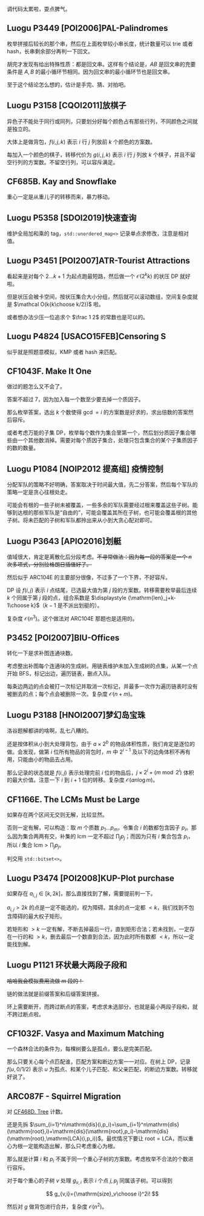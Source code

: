 调代码太累啦，耍点脾气。

## Luogu P3449 [POI2006]PAL-Palindromes

枚举拼接后较长的那个串，然后在上面枚举较小串长度，统计数量可以 trie 或者 hash，长串剩余部分再判一下回文。

胡完才发现有给出特殊性质：都是回文串。这样有个结论是，$AB$ 是回文串的充要条件是 $A,B$ 的最小循环节相同。因为回文串的最小循环节也是回文串。

至于这个结论怎么想的，估计是手完、猜、对拍吧。

## Luogu P3158 [CQOI2011]放棋子

异色子不能处于同行或同列，只要划分好每个颜色占有那些行列，不同颜色之间就是独立的。

大体上是做背包，$f(i,j,k)$ 表示 $i$ 行 $j$ 列放前 $k$ 个颜色的方案数。

每加入一个颜色的棋子，转移代价为 $g(i,j,k)$ 表示 $i$ 行 $j$ 列放 $k$ 个棋子，并且不留空行列的方案数。不留空行列，可以容斥满足。

## CF685B. Kay and Snowflake

重心一定是从重儿子的转移而来，暴力移动。

## Luogu P5358 [SDOI2019]快速查询

维护全局加和乘的 tag，`std::unordered_map<>` 记录单点求修改，注意是相对值。

## Luogu P3451 [POI2007]ATR-Tourist Attractions

看起来是对每个 $2\dots k+1$ 为起点跑最短路，然后做一个 $\mathcal O(2^kk)$ 的状压 DP 就好啦。

但是状压会被卡空间，按状压集合大小分组，然后就可以滚动数组，空间复杂度就是 $\mathcal O(k{k\choose k/2})$ 啦。

或者想办法少压一位追求个 $\frac 1 2$ 的常数也是可以的。

## Luogu P4824 [USACO15FEB]Censoring S

似乎就是照题意模拟，KMP 或者 hash 来匹配。

## CF1043F. Make It One

做过的题怎么又不会了。

答案不超过 $7$，因为加入每一个数至少要去掉一个质因子。

那么枚举答案，选出 $k$ 个数使得 $\gcd=i$ 的方案数是好求的，求出倍数的答案然后容斥。

或者考虑万能的子集 DP，枚举每个数作为集合里第一个，然后划分质因子集合哪些由一个其他数消掉。需要对每个质因子集合，处理只包含集合的某个子集质因子的数的数量。

## Luogu P1084 [NOIP2012 提高组] 疫情控制

分配军队的策略不好明确，答案取决于时间最大值，先二分答案，然后每个军队的策略一定是贪心往根处走。

可能会有根的一些子树未被覆盖，一些多余的军队需要经过根来覆盖这些子树。能够到达根的那些军队是“自由的”，可能会覆盖其所在子树，也可能会覆盖根的其他子树。将未匹配的子树和军队都拎出来从小到大贪心配对即可。

## Luogu P3643 [APIO2016]划艇

值域很大，肯定是离散化后分段考虑。~~不寻常做法：因为每一段的答案是一个 $n$ 次多项式，分别拉格朗日插值好了。~~

然后似乎 ARC104E 的主要部分很像，不过多了一个下界，不好容斥。

DP 设 $f(i,j)$ 表示 $i$ 点结尾，已选最大值为第 $j$ 段的方案数。转移需要枚举最后连续 $k$ 个同属于第 $j$ 段的点，组合系数是 $\displaystyle {\mathrm{len}_j+k-1\choose k}$（$k-1$ 是不派出划艇的）。

复杂度 $\mathcal O(n^3)$。这个做法对 ARC104E 那题也是适用的。

## P3452 [POI2007]BIU-Offices

转化一下是求补图连通块数。

考虑整出补图每个连通块的生成树。用链表维护未加入生成树的点集，从某一个点开始 BFS，标记出边，遍历链表，删点入队。

每条边两边的点会被打一次标记并取消一次标记，并最多一次作为遍历链表时没有被删去的点；每个点会被删除一次。复杂度 $\mathcal O(n+m)$。

## Luogu P3188 [HNOI2007]梦幻岛宝珠

洛谷题解都讲的啥啊，乱七八糟的。

还是按体积从小到大处理背包，由于 $a\times 2^b$ 的物品体积性质，我们肯定是逐位的做。会发现，做第 $i$ 位所有物品的背包时，$m$ 中 $2^{i-1}$ 及以下的边角体积不再有用，只能由小的物品去占用。

那么记录的状态就是 $f(i,j)$ 表示处理完前 $i$ 位的物品后，$j\times 2^i+(m\bmod 2^i)$ 体积的最大价值。注意一下 $i$ 到 $i+1$ 位的转移。复杂度 $\mathcal O(an\log m)$。

## CF1166E. The LCMs Must be Large

如果存在两个区间无交则无解，比较显然。

否则一定有解，可以构造：取 $m$ 个质数 $p_1\dots p_m$，令集合 $i$ 的数都包含因子 $p_i$。那么因为集合两两有交，补集的 $\mathrm{lcm}$ 一定不超过 $\prod_jp_j$；而因为只有 $i$ 集合包含 $p_i$，所以 $i$ 集合 $\mathrm{lcm}>\prod_jp_j$。

判交用 $\texttt{std::bitset<>}$。

## Luogu P3474 [POI2008]KUP-Plot purchase

如果存在 $a_{i,j}\in [k,2k]$，那么直接找到了解，需要提前判一下。

$a_{i,j} > 2k$ 的点是一定不能选的，视为障碍。其余的点一定都 $< k$，我们找到不包含障碍的最大权子矩形。

若矩形和 $> k$ 一定有解，不断去掉最后一行，直到矩形合法；若未找到，一定存在一行的和 $> k$，删去最后一个数直到合法，因为此时所有数都 $< k$，所以一定能找到解。

## Luogu P1121 环状最大两段子段和

~~哈哈我会模拟费用流做 $m$ 段的！~~

链的做法就是前缀答案和后缀答案拼接。

环上需要断开，而跨过断点的答案，考虑求未选部分，也就是最小两段子段和，就不跨过断点啦。

## CF1032F. Vasya and Maximum Matching

一个森林合法的条件为，每棵树要么是孤点，要么是完美匹配。

那么只要关心每个点匹配谁，匹配方案和断边方案一一对应。在树上 DP，记录 $f(u,0/1/2)$ 表示 $u$ 为孤点、和某个儿子匹配、和父亲匹配，的断边方案数。转移就好说了。

## ARC087F - Squirrel Migration

对 [CF468D. Tree](https://codeforces.com/contest/468/problem/D) 计数。

还是先拆 $\sum_{i=1}^n\mathrm{dis}(i,p_i)=\sum_{i=1}^n\mathrm{dis}(\mathrm{root},i)+\mathrm{dis}(\mathrm{root},p_i)-\mathrm{dis}(\mathrm{root},\mathrm{LCA}(i,p_i))$。最优情况下要让 $\mathrm{root}=\mathrm{LCA}$，而以重心为根一定能构造出解，那么只考虑重心为根。

那么就是计算 $i$ 和 $p_i$ 不属于同一个重心子树的方案数。考虑枚举不合法的个数进行容斥。

对于每个重心的子树 $v$ 处理 $g_{v,i}$ 表示 $i$ 个点 $j,p_j$ 同属该子树。可以得到 

$$
g_{v,i}={\mathrm{size}_v\choose i}^2i!
$$

然后对 $g$ 做背包进行合并，复杂度 $\mathcal O(n^2)$。


